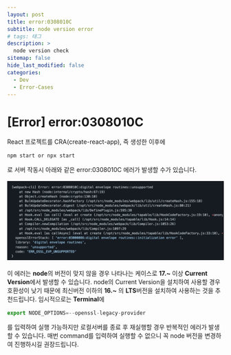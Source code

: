 ```yaml
---
layout: post
title: error:0308010C
subtitle: node version error
# tags: 태그
description: >
  node version check
sitemap: false
hide_last_modified: false
categories:
  - Dev
  - Error-Cases
---
```


# [Error] error:0308010C

React 프로젝트를 CRA(create-react-app), 즉 생성한 이후에

```js
npm start or npx start
```

로 서버 작동시 아래와 같은 error:0308010C 에러가 발생할 수가 있습니다.
<br><br>
![error img](/assets/img/blog/errorcase/nodeVersionError.png)
<br><br>
이 에러는 **node**의 버전이 맞지 않을 경우 나타나는 케이스로 **17.~** 이상 **Current Version**에서 발생할 수 있습니다. node의 Current Version을 설치하여 사용할 경우 호환성이 낮기 때문에 최신버전 이하의 **16.~** 의 **LTS**버전을 설치하여 사용하는 것을 추천드립니다.
임시적으로는 **Terminal**에

```js
export NODE_OPTIONS=--openssl-legacy-provider
```

를 입력하여 실행 가능하지만 로컬서버를 종료 후 재실행할 경우 반복적인 에러가 발생할 수 있습니다. 매번 command를 입력하여 실행할 수 없으니 꼭 node 버전을 변경하여 진행하시길 권장드립니다.
